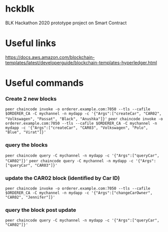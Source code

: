 # hckblk
BLK Hackathon 2020 prototype project on Smart Contract

# Useful links
https://docs.aws.amazon.com/blockchain-templates/latest/developerguide/blockchain-templates-hyperledger.html

# Useful commands
### Create 2 new blocks
`peer chaincode invoke -o orderer.example.com:7050 --tls --cafile $ORDERER_CA -C mychannel -n mydapp -c '{"Args":["createCar", "CAR02", "Volkswagen", "Passat", "Black", "Anushka"]}'`
`peer chaincode invoke -o orderer.example.com:7050 --tls --cafile $ORDERER_CA -C mychannel -n mydapp -c '{"Args":["createCar", "CAR03", "Volkswagen", "Polo", "Blue", "Virat"]}'`


### query the blocks
`peer chaincode query -C mychannel -n mydapp -c '{"Args":["queryCar", "CAR02"]}'`
`peer chaincode query -C mychannel -n mydapp -c '{"Args":["queryCar", "CAR03"]}'`


### update the CAR02 block (identified by Car ID)
`peer chaincode invoke -o orderer.example.com:7050 --tls --cafile $ORDERER_CA -C mychannel -n mydapp -c '{"Args":["changeCarOwner", "CAR02", "Jennifer"]}'`
### query the block post update
`peer chaincode query -C mychannel -n mydapp -c '{"Args":["queryCar", "CAR02"]}'`
